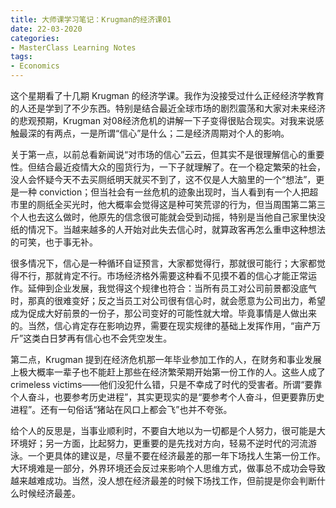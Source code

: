```yaml
---
title: 大师课学习笔记：Krugman的经济课01
date: 22-03-2020
categories: 
- MasterClass Learning Notes
tags: 
- Economics
---
```


这个星期看了十几期 Krugman 的经济学课。我作为没接受过什么正经经济学教育的人还是学到了不少东西。特别是结合最近全球市场的剧烈震荡和大家对未来经济的悲观预期，Krugman 对08经济危机的讲解一下子变得很贴合现实。对我来说感触最深的有两点，一是所谓“信心”是什么；二是经济周期对个人的影响。



关于第一点，以前总看新闻说“对市场的信心”云云，但其实不是很理解信心的重要性。但结合最近疫情大众的囤货行为，一下子就理解了。在一个稳定繁荣的社会，没人会怀疑今天不去买厕纸明天就买不到了，这不仅是人大脑里的一个“想法”，更是一种 conviction；但当社会有一丝危机的迹象出现时，当人看到有一个人把超市里的厕纸全买光时，他大概率会觉得这是种可笑荒谬的行为，但当周围第二第三个人也去这么做时，他原先的信念很可能就会受到动摇，特别是当他自己家里快没纸的情况下。当越来越多的人开始对此失去信心时，就算政客再怎么重申这种想法的可笑，也于事无补。



很多情况下，信心是一种循环自证预言，大家都觉得行，那就很可能行；大家都觉得不行，那就肯定不行。市场经济格外需要这种看不见摸不着的信心才能正常运作。延伸到企业发展，我觉得这个规律也符合：当所有员工对公司前景都没底气时，那真的很难变好；反之当员工对公司很有信心时，就会愿意为公司出力，希望成为促成大好前景的一份子，那公司变好的可能性就大增。毕竟事情是人做出来的。当然，信心肯定存在影响边界，需要在现实规律的基础上发挥作用，“亩产万斤”这类白日梦再有信心也不会凭空发生。



第二点，Krugman 提到在经济危机那一年毕业参加工作的人，在财务和事业发展上极大概率一辈子也不能赶上那些在经济繁荣期开始第一份工作的人。这些人成了 crimeless victims——他们没犯什么错，只是不幸成了时代的受害者。所谓“要靠个人奋斗，也要参考历史进程”，其实更现实的是“要参考个人奋斗，但更要靠历史进程”。还有一句俗话“猪站在风口上都会飞”也并不夸张。

给个人的反思是，当事业顺利时，不要自大地以为一切都是个人努力，很可能是大环境好；另一方面，比起努力，更重要的是先找对方向，轻易不逆时代的河流游泳。一个更具体的建议是，尽量不要在经济最差的那一年下场找人生第一份工作。大环境难是一部分，外界环境还会反过来影响个人思维方式，做事总不成功会导致越来越难成功。当然，没人想在经济最差的时候下场找工作，但前提是你会判断什么时候经济最差。